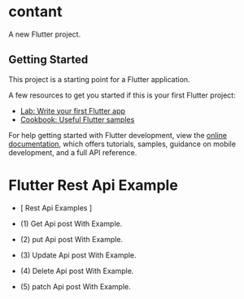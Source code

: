 # contant

A new Flutter project.

## Getting Started

This project is a starting point for a Flutter application.

A few resources to get you started if this is your first Flutter project:

- [Lab: Write your first Flutter app](https://docs.flutter.dev/get-started/codelab)
- [Cookbook: Useful Flutter samples](https://docs.flutter.dev/cookbook)

For help getting started with Flutter development, view the
[online documentation](https://docs.flutter.dev/), which offers tutorials,
samples, guidance on mobile development, and a full API reference.

# Flutter Rest Api Example
   * [ Rest Api Examples ]
   
 * (1) Get Api post With Example.
 * (2) put Api post With Example.
 * (3) Update Api post With Example.
 * (4) Delete Api post With Example.
 * (5) patch Api post With Example.
